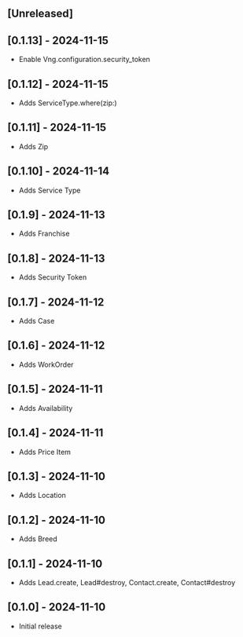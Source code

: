 ## [Unreleased]

## [0.1.13] - 2024-11-15

- Enable Vng.configuration.security_token

## [0.1.12] - 2024-11-15

- Adds ServiceType.where(zip:)

## [0.1.11] - 2024-11-15

- Adds Zip

## [0.1.10] - 2024-11-14

- Adds Service Type

## [0.1.9] - 2024-11-13

- Adds Franchise

## [0.1.8] - 2024-11-13

- Adds Security Token

## [0.1.7] - 2024-11-12

- Adds Case

## [0.1.6] - 2024-11-12

- Adds WorkOrder

## [0.1.5] - 2024-11-11

- Adds Availability

## [0.1.4] - 2024-11-11

- Adds Price Item

## [0.1.3] - 2024-11-10

- Adds Location

## [0.1.2] - 2024-11-10

- Adds Breed

## [0.1.1] - 2024-11-10

- Adds Lead.create, Lead#destroy, Contact.create, Contact#destroy

## [0.1.0] - 2024-11-10

- Initial release
